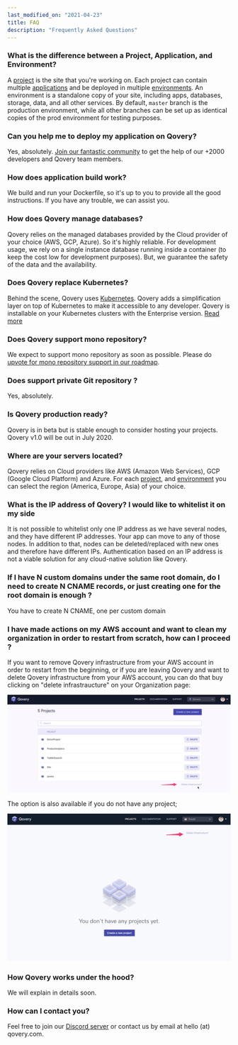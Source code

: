 ```yaml
---
last_modified_on: "2021-04-23"
title: FAQ
description: "Frequently Asked Questions"
---
```

### What is the difference between a Project, Application, and Environment?

A [project][docs.main-concepts.project] is the site that you're working on. Each project can contain multiple [applications][docs.main-concepts.application] and be deployed in multiple [environments][docs.main-concepts.environment]. An environment is a standalone copy of your site, including apps, databases, storage, data, and all other services. By default, `master` branch is the production environment, while all other branches can be set up as identical copies of the prod environment for testing purposes.

### Can you help me to deploy my application on Qovery?

Yes, absolutely. [Join our fantastic community][urls.qovery_community] to get the help of our +2000 developers and Qovery team members.

### How does application build work?

We build and run your Dockerfile, so it's up to you to provide all the good instructions. If you have any trouble, we can assist you.

### How does Qovery manage databases?

Qovery relies on the managed databases provided by the Cloud provider of your choice (AWS, GCP, Azure). So it's highly reliable. For development usage, we rely on a single instance database running inside a container (to keep the cost low for development purposes). But, we guarantee the safety of the data and the availability.

### Does Qovery replace Kubernetes?

Behind the scene, Qovery uses [Kubernetes][urls.kubernetes]. Qovery adds a simplification layer on top of Kubernetes to make it accessible to any developer. Qovery is installable on your Kubernetes clusters with the Enterprise version. [Read more][urls.qovery_enterprise]

### Does Qovery support mono repository?

We expect to support mono repository as soon as possible. Please do [upvote for mono repository support in our roadmap][urls.qovery_roadmap].

### Does support private Git repository ?

Yes, absolutely.

### Is Qovery production ready?

Qovery is in beta but is stable enough to consider hosting your projects. Qovery v1.0 will be out in July 2020.

### Where are your servers located?

Qovery relies on Cloud providers like AWS (Amazon Web Services), GCP (Google Cloud Platform) and Azure. For each [project][docs.project], and [environment][docs.environment] you can select the region (America, Europe, Asia) of your choice.

### What is the IP address of Qovery? I would like to whitelist it on my side

It is not possible to whitelist only one IP address as we have several nodes, and they have different IP addresses. Your app can move to any of those nodes.
In addition to that, nodes can be deleted/replaced with new ones and therefore have different IPs. Authentication based on an IP address is not a viable solution for any cloud-native solution like Qovery.

### If I have N custom domains under the same root domain, do I need to create N CNAME records, or just creating one for the root domain is enough ?

You have to create N CNAME, one per custom domain

### I have made actions on my AWS account and want to clean my organization in order to restart from scratch, how can I proceed ?

If you want to remove Qovery infrastructure from your AWS account in order to restart from the beginning, or if you are leaving Qovery and want to delete Qovery infrastructure from your AWS account, you can do that buy clicking on "delete infrastraucture" on your Organization page:

<p align="center">
  <img src="/img/organization-delete-infra.png" alt="Delete Qovery infrastructure" />
</p>

The option is also available if you do not have any project;

<p align="center">
  <img src="/img/organization-delete-infra-2.png" alt="Delete Qovery infrastructure" />
</p>

### How Qovery works under the hood?

We will explain in details soon.

### How can I contact you?

Feel free to join our [Discord server][urls.qovery_chat] or contact us by email at hello (at) qovery.com.


[docs.environment]: /docs/main-concepts/environment/
[docs.main-concepts.application]: /docs/main-concepts/application/
[docs.main-concepts.environment]: /docs/main-concepts/environment/
[docs.main-concepts.project]: /docs/main-concepts/project/
[docs.project]: /docs/main-concepts/project/
[urls.kubernetes]: https://kubernetes.io/
[urls.qovery_chat]: https://discord.qovery.com
[urls.qovery_community]: https://community.qovery.com/
[urls.qovery_enterprise]: https://www.qovery.com/business
[urls.qovery_roadmap]: https://roadmap.qovery.com/
